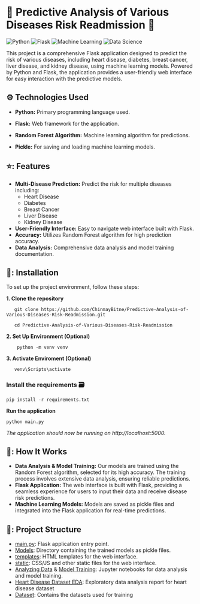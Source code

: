 # :microscope: Predictive Analysis of Various Diseases Risk Readmission :hospital:

![Python](https://img.shields.io/badge/Python-grey.svg?style=flat&logo=python)
![Flask](https://img.shields.io/badge/Flask-blue.svg?style=flat&logo=flask)
![Machine Learning](https://img.shields.io/badge/Machine%20Learning-voilit.svg?style=flat&logo=)
![Data Science](https://img.shields.io/badge/Data%20Science-orange.svg?style=flat&logo=chart)

This project is a comprehensive Flask application designed to predict the risk of various diseases, including heart disease, diabetes, breast cancer, liver disease, and kidney disease, using machine learning models. Powered by Python and Flask, the application provides a user-friendly web interface for easy interaction with the predictive models.

## ⚙️ Technologies Used
- **Python:** Primary programming language used.

- **Flask:** Web framework for the application.

- **Random Forest Algorithm:** Machine learning algorithm for predictions.

- **Pickle:** For saving and loading machine learning models.

## ⭐: Features

- **Multi-Disease Prediction:** Predict the risk for multiple diseases including:
  - Heart Disease
  - Diabetes
  - Breast Cancer
  - Liver Disease
  - Kidney Disease
- **User-Friendly Interface:** Easy to navigate web interface built with Flask.
- **Accuracy:** Utilizes Random Forest algorithm for high prediction accuracy.
- **Data Analysis:** Comprehensive data analysis and model training documentation.

## 🔧: Installation

To set up the project environment, follow these steps:

**1. Clone the repository**

       git clone https://github.com/ChinmayBitne/Predictive-Analysis-of-Various-Diseases-Risk-Readmission.git

       cd Predictive-Analysis-of-Various-Diseases-Risk-Readmission

**2. Set Up Environment (Optional)**
    
        python -m venv venv
    
**3. Activate Enviroment (Optional)**

       venv\Scripts\activate
    
### Install the requirements 🗃️

    pip install -r requirements.txt
    
**Run the application**

    python main.py
    
_The application should now be running on http://localhost:5000._


## 📐: How It Works

- **Data Analysis & Model Training:** Our models are trained using the Random Forest algorithm, selected for its high accuracy. The training process involves extensive data analysis, ensuring reliable predictions.
- **Flask Application:** The web interface is built with Flask, providing a seamless experience for users to input their data and receive disease risk predictions.
- **Machine Learning Models:** Models are saved as pickle files and integrated into the Flask application for real-time predictions.

## 📁: Project Structure

- [main.py](main.py): Flask application entry point.
- [Models](Models): Directory containing the trained models as pickle files.
- [templates](templates): HTML templates for the web interface.
- [static](static): CSS/JS and other static files for the web interface.
- [Analyzing Data](Analyzing_Data.ipynb) & [Model Training](Model_Training.ipynb): Jupyter notebooks for data analysis and model training.
- [Heart Disease Dataset EDA](Heart_Disease_Dataset_EDA.html): Exploratory data analysis report for heart disease dataset
- [Dataset](Dataset): Contains the datasets used for training
